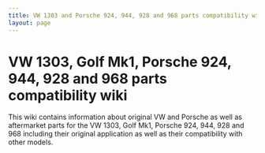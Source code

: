 ```yaml
---
title: VW 1303 and Porsche 924, 944, 928 and 968 parts compatibility wiki
layout: page
---
```


# VW 1303, Golf Mk1, Porsche 924, 944, 928 and 968 parts compatibility wiki

This wiki contains information about original VW and Porsche as well as aftermarket parts for the VW 1303, Golf Mk1, Porsche 924, 944, 928 and 968 including their original application as well as their compatibility with other models.
